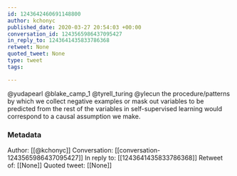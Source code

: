 ```yaml
---
id: 1243642460691148800
author: kchonyc
published_date: 2020-03-27 20:54:03 +00:00
conversation_id: 1243565986437095427
in_reply_to: 1243641435833786368
retweet: None
quoted_tweet: None
type: tweet
tags:

---
```


@yudapearl @blake_camp_1 @tyrell_turing @ylecun the procedure/patterns by which we collect negative examples or mask out variables to be predicted from the rest of the variables in self-supervised learning would correspond to a causal assumption we make.

### Metadata

Author: [[@kchonyc]]
Conversation: [[conversation-1243565986437095427]]
In reply to: [[1243641435833786368]]
Retweet of: [[None]]
Quoted tweet: [[None]]
